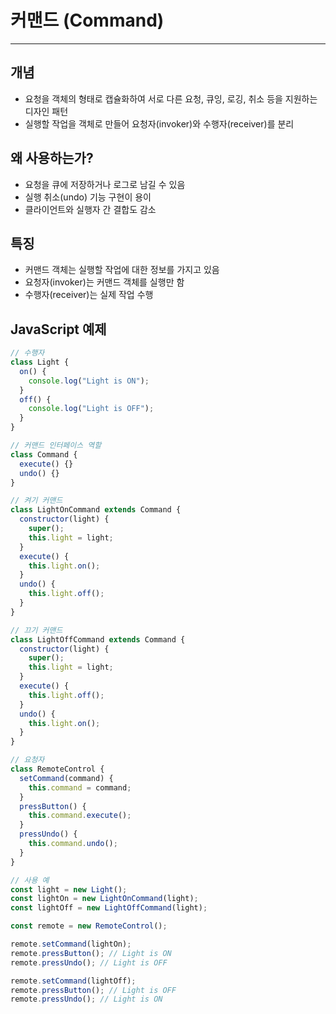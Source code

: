 # 커맨드 (Command)

---

## 개념

- 요청을 객체의 형태로 캡슐화하여 서로 다른 요청, 큐잉, 로깅, 취소 등을 지원하는 디자인 패턴
- 실행할 작업을 객체로 만들어 요청자(invoker)와 수행자(receiver)를 분리

## 왜 사용하는가?

- 요청을 큐에 저장하거나 로그로 남길 수 있음
- 실행 취소(undo) 기능 구현이 용이
- 클라이언트와 실행자 간 결합도 감소

## 특징

- 커맨드 객체는 실행할 작업에 대한 정보를 가지고 있음
- 요청자(invoker)는 커맨드 객체를 실행만 함
- 수행자(receiver)는 실제 작업 수행

## JavaScript 예제

```javascript
// 수행자
class Light {
  on() {
    console.log("Light is ON");
  }
  off() {
    console.log("Light is OFF");
  }
}

// 커맨드 인터페이스 역할
class Command {
  execute() {}
  undo() {}
}

// 켜기 커맨드
class LightOnCommand extends Command {
  constructor(light) {
    super();
    this.light = light;
  }
  execute() {
    this.light.on();
  }
  undo() {
    this.light.off();
  }
}

// 끄기 커맨드
class LightOffCommand extends Command {
  constructor(light) {
    super();
    this.light = light;
  }
  execute() {
    this.light.off();
  }
  undo() {
    this.light.on();
  }
}

// 요청자
class RemoteControl {
  setCommand(command) {
    this.command = command;
  }
  pressButton() {
    this.command.execute();
  }
  pressUndo() {
    this.command.undo();
  }
}

// 사용 예
const light = new Light();
const lightOn = new LightOnCommand(light);
const lightOff = new LightOffCommand(light);

const remote = new RemoteControl();

remote.setCommand(lightOn);
remote.pressButton(); // Light is ON
remote.pressUndo(); // Light is OFF

remote.setCommand(lightOff);
remote.pressButton(); // Light is OFF
remote.pressUndo(); // Light is ON
```
